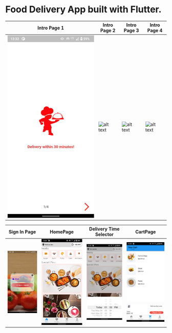 # Food Delivery App built with Flutter.

| Intro Page 1  | Intro Page 2  | Intro Page 3 | Intro Page 4 |
| ------------- | ------------- | ------------ | ------------ | 
| ![alt text](https://github.com/krazyfingerz/flutter_food_delivery/blob/main/screenshots/1.%20Intro%201.png)  | ![alt text](https://github.com/krazyfingerz/flutter_food_delivery/blob/main/screenshots/2.%20Intro%201.png)  | ![alt text](https://github.com/krazyfingerz/flutter_food_delivery/blob/main/screenshots/3.%20Intro%201.png) | ![alt text](https://github.com/krazyfingerz/flutter_food_delivery/blob/main/screenshots/4.%20Intro%201.png) |

| Sign In Page  | HomePage | Delivery Time Selector | CartPage |
| ------------- | ------------- | ------------ | ------------ | 
| ![alt text](https://github.com/krazyfingerz/flutter_food_delivery/blob/main/screenshots/5.%20SignIn%20screen.png)  | ![alt text](https://github.com/krazyfingerz/flutter_food_delivery/blob/main/screenshots/6.%20HomePage.png)  | ![alt text](https://github.com/krazyfingerz/flutter_food_delivery/blob/main/screenshots/7.%20DeliveryTme%20Selector%20(HomePage).png) | ![alt text](https://github.com/krazyfingerz/flutter_food_delivery/blob/main/screenshots/8.%20CartPage.png) |
